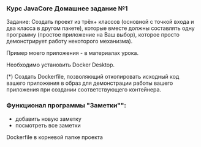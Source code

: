 ### Курс JavaCore Домашнее задание №1

Задание:
Создать проект из трёх+ классов (основной с точкой входа и два класса в 
другом пакете),
которые вместе должны составлять одну программу (простое приложение на 
Ваш выбор), которое просто демонстрирует работу некоторого механизма).

Пример моего приложения - в материалах урока.

Необходимо установить Docker Desktop.

(*) Создать Dockerfile, позволяющий откопировать исходный код вашего 
приложения в образ для демонстрации работы вашего 
приложения при создании соответствующего контейнера.

### Функционал программы "Заметки"":
* добавить новую заметку
* посмотреть все заметки

Dockerfile в корневой папке проекта